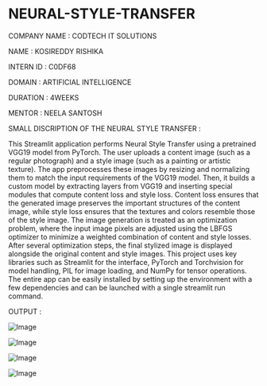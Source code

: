 # NEURAL-STYLE-TRANSFER

COMPANY NAME : CODTECH IT SOLUTIONS

NAME : KOSIREDDY RISHIKA

INTERN ID : C0DF68

DOMAIN : ARTIFICIAL INTELLIGENCE

DURATION : 4WEEKS

MENTOR : NEELA SANTOSH

SMALL DISCRIPTION OF THE NEURAL STYLE TRANSFER :

This Streamlit application performs Neural Style Transfer using a pretrained VGG19 model from PyTorch. The user uploads a content image (such as a regular photograph) and a style image (such as a painting or artistic texture). The app preprocesses these images by resizing and normalizing them to match the input requirements of the VGG19 model. Then, it builds a custom model by extracting layers from VGG19 and inserting special modules that compute content loss and style loss. Content loss ensures that the generated image preserves the important structures of the content image, while style loss ensures that the textures and colors resemble those of the style image. The image generation is treated as an optimization problem, where the input image pixels are adjusted using the LBFGS optimizer to minimize a weighted combination of content and style losses. After several optimization steps, the final stylized image is displayed alongside the original content and style images. This project uses key libraries such as Streamlit for the interface, PyTorch and Torchvision for model handling, PIL for image loading, and NumPy for tensor operations. The entire app can be easily installed by setting up the environment with a few dependencies and can be launched with a single streamlit run command.

OUTPUT :

![Image](https://github.com/user-attachments/assets/e6f6bf00-1223-4c2f-8775-2a56d95d0ae7)

![Image](https://github.com/user-attachments/assets/8e012791-b379-49e8-b15f-913b20e62043)

![Image](https://github.com/user-attachments/assets/15a25952-71d4-437a-9461-0c4fd91cffeb)

![Image](https://github.com/user-attachments/assets/072f239a-cc46-4f87-943c-9334ec4becc5)
